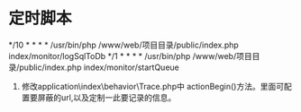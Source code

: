 # 定时脚本
*/10 * * * * /usr/bin/php /www/web/项目目录/public/index.php index/monitor/logSqlToDb
*/1  * * * * /usr/bin/php /www/web/项目目录/public/index.php index/monitor/startQueue
1. 修改application\index\behavior\Trace.php中 actionBegin()方法。里面可配置要屏蔽的url,以及定制一此要记录的信息。
